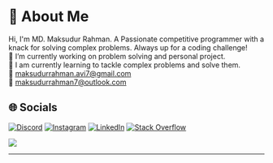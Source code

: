# 💫 About Me
Hi, I'm MD. Maksudur Rahman. A Passionate competitive programmer with a knack for solving complex problems. Always up for a coding challenge!<br>🔭 I’m currently working on problem solving and personal project.<br>🌱 I am currently learning to tackle complex problems and solve them.<br>📧 maksudurrahman.avi7@gmail.com <br> 📧 maksudurrahman7@outlook.com


## 🌐 Socials
[![Discord](https://img.shields.io/badge/Discord-%237289DA.svg?logo=discord&logoColor=white)](https://discord.gg/gin_spirit) [![Instagram](https://img.shields.io/badge/Instagram-%23E4405F.svg?logo=Instagram&logoColor=white)](https://instagram.com/upolymorphous) [![LinkedIn](https://img.shields.io/badge/LinkedIn-%230077B5.svg?logo=linkedin&logoColor=white)](https://linkedin.com/in/md-maksudur-rahman-1a47a5260) [![Stack Overflow](https://img.shields.io/badge/-Stackoverflow-FE7A16?logo=stack-overflow&logoColor=white)](https://stackoverflow.com/users/gin_spirit) 

![](https://github-readme-stats.vercel.app/api/top-langs/?username=ginSpirit&theme=gruvbox&hide_border=false&include_all_commits=true&count_private=false&layout=compact)

---
